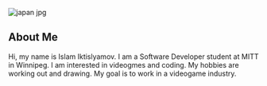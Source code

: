 ![japan jpg](https://user-images.githubusercontent.com/117209116/200056703-661f40f3-ff0d-4300-9caf-b62722daaaa7.jpg)

## About Me

Hi, my name is Islam Iktislyamov. I am a Software Developer student at MITT in Winnipeg. I am interested in videogmes and coding.
My hobbies are working out and drawing. My goal is to work in a videogame industry.

<!---
IslamIkt/IslamIkt is a ✨ special ✨ repository because its `README.md` (this file) appears on your GitHub profile.
You can click the Preview link to take a look at your changes.
--->
